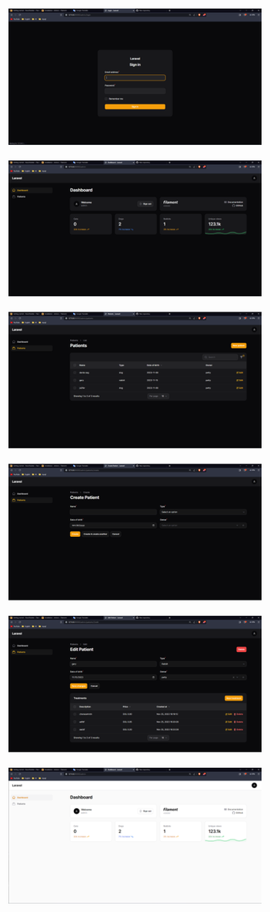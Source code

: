  <p>&nbsp;<img align="center" src="https://github.com/HemnDev101/LaravelFilamentExample/blob/main/sample_image/Screenshot%202023-11-25%20205730.png" alt="hemndev101" /></p>

  <p>&nbsp;<img align="center" src="https://github.com/HemnDev101/LaravelFilamentExample/blob/main/sample_image/Screenshot%202023-11-25%20205744.png" alt="hemndev101" /></p>
 
  <p>&nbsp;<img align="center" src="https://github.com/HemnDev101/LaravelFilamentExample/blob/main/sample_image/Screenshot%202023-11-25%20205755.png" alt="hemndev101" /></p>
  <p>&nbsp;<img align="center" src="https://github.com/HemnDev101/LaravelFilamentExample/blob/main/sample_image/Screenshot%202023-11-25%20205800.png" alt="hemndev101" /></p>
  <p>&nbsp;<img align="center" src="https://github.com/HemnDev101/LaravelFilamentExample/blob/main/sample_image/Screenshot%202023-11-25%20205813.png" alt="hemndev101" /></p>
  <p>&nbsp;<img align="center" src="https://github.com/HemnDev101/LaravelFilamentExample/blob/main/sample_image/Screenshot%202023-11-25%20205824.png" alt="hemndev101" /></p>
 
